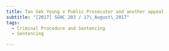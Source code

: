 ```yaml
---
title: Tan Gek Young v Public Prosecutor and another appeal 
subtitle: "[2017] SGHC 203 / 17\_August\_2017"
tags:
  - Criminal Procedure and Sentencing
  - Sentencing

---
```


